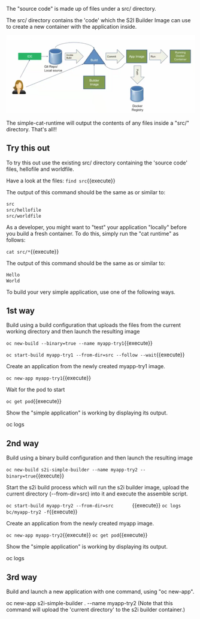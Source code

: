The "source code" is made up of files under a src/ directory.

The src/ directory contains the 'code' which the S2I Builder Image can use to create a new container with the application inside. 

![S2I Process](../../assets/introduction/simple-s2i-builder/s2i-process.png)

The simple-cat-runtime will output the contents of any files inside a "src/" directory.   That's all!! 

## Try this out

To try this out use the existing src/ directory containing the 'source code' files, hellofile and worldfile.  

Have a look at the files: ``find src``{{execute}} 

The output of this command should be the same as or similar to:

```
src
src/hellofile
src/worldfile
```

As a developer, you might want to "test" your application "locally" before you build a fresh container.  To do this, simply run the "cat runtime" as follows:

``cat src/*``{{execute}}

The output of this command should be the same as or similar to:

```
Hello
World
```

To build your very simple application, use one of the following ways.

## 1st way

Build using a build configuration that uploads the files from the current working directory and then launch the resulting image 

``oc new-build --binary=true --name myapp-try1``{{execute}}

``oc start-build myapp-try1 --from-dir=src --follow --wait``{{execute}}

Create an application from the newly created myapp-try1 image.

``oc new-app myapp-try1``{{execute}}

Wait for the pod to start

``oc get pod``{{execute}}

Show the "simple application" is working by displaying its output. 

oc logs <myapp-try1-pod>


## 2nd way

Build using a binary build configuration and then launch the resulting image 

``oc new-build s2i-simple-builder --name myapp-try2 --binary=true``{{execute}}

Start the s2i build process which will run the s2i builder image, upload the current directory (--from-dir=src) into it and execute the assemble script. 

``oc start-build myapp-try2 --from-dir=src       ``{{execute}}
``oc logs bc/myapp-try2 -f``{{execute}}

Create an application from the newly created myapp image.

``oc new-app myapp-try2``{{execute}}
``oc get pod``{{execute}}

Show the "simple application" is working by displaying its output. 

oc logs <pod>

## 3rd way

Build and launch a new application with one command, using "oc new-app".

oc new-app s2i-simple-builder . --name myapp-try2
(Note that this command will upload the 'current directory' to the s2i builder container.)


